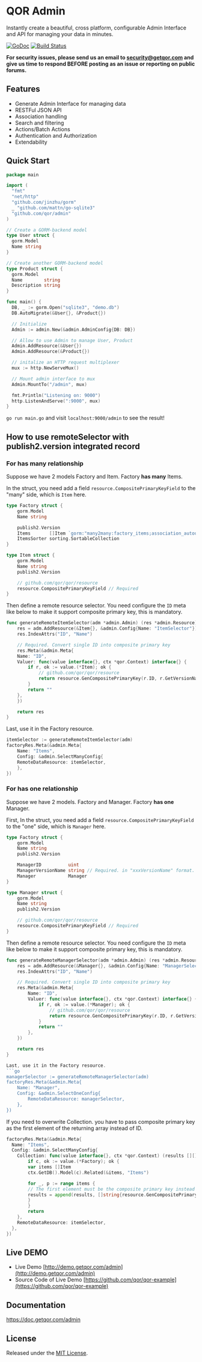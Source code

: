 # QOR Admin

Instantly create a beautiful, cross platform, configurable Admin Interface and API for managing your data in minutes.

[![GoDoc](https://godoc.org/github.com/qor/admin?status.svg)](https://godoc.org/github.com/qor/admin)
[![Build Status](https://travis-ci.com/qor/admin.svg?branch=master)](https://travis-ci.com/qor/admin)

**For security issues, please send us an email to security@getqor.com and give us time to respond BEFORE posting as an issue or reporting on public forums.**

## Features

- Generate Admin Interface for managing data
- RESTFul JSON API
- Association handling
- Search and filtering
- Actions/Batch Actions
- Authentication and Authorization
- Extendability

## Quick Start

```go
package main

import (
  "fmt"
  "net/http"
  "github.com/jinzhu/gorm"
  _ "github.com/mattn/go-sqlite3"
  "github.com/qor/admin"
)

// Create a GORM-backend model
type User struct {
  gorm.Model
  Name string
}

// Create another GORM-backend model
type Product struct {
  gorm.Model
  Name        string
  Description string
}

func main() {
  DB, _ := gorm.Open("sqlite3", "demo.db")
  DB.AutoMigrate(&User{}, &Product{})

  // Initialize
  Admin := admin.New(&admin.AdminConfig{DB: DB})

  // Allow to use Admin to manage User, Product
  Admin.AddResource(&User{})
  Admin.AddResource(&Product{})

  // initalize an HTTP request multiplexer
  mux := http.NewServeMux()

  // Mount admin interface to mux
  Admin.MountTo("/admin", mux)

  fmt.Println("Listening on: 9000")
  http.ListenAndServe(":9000", mux)
}
```

`go run main.go` and visit `localhost:9000/admin` to see the result!

## How to use remoteSelector with publish2.version integrated record

### **For has many relationship**
Suppose we have 2 models Factory and Item. Factory **has many** Items.

In the struct, you need add a field `resource.CompositePrimaryKeyField` to the "many" side, which is `Item` here.
```go
type Factory struct {
	gorm.Model
	Name string

	publish2.Version
	Items       []Item `gorm:"many2many:factory_items;association_autoupdate:false"`
	ItemsSorter sorting.SortableCollection
}

type Item struct {
	gorm.Model
	Name string
	publish2.Version

	// github.com/qor/qor/resource
	resource.CompositePrimaryKeyField // Required
}
```

Then define a remote resource selector. You need configure the `ID` meta like below to make it support composite primary key, this is mandatory.
```go
func generateRemoteItemSelector(adm *admin.Admin) (res *admin.Resource) {
	res = adm.AddResource(&Item{}, &admin.Config{Name: "ItemSelector"})
	res.IndexAttrs("ID", "Name")

	// Required. Convert single ID into composite primary key
	res.Meta(&admin.Meta{
	Name: "ID",
	Valuer: func(value interface{}, ctx *qor.Context) interface{} {
		if r, ok := value.(*Item); ok {
			// github.com/qor/qor/resource
			return resource.GenCompositePrimaryKey(r.ID, r.GetVersionName())
		}
		return ""
	},
	})

	return res
}
```

Last, use it in the Factory resource.
```go
itemSelector := generateRemoteItemSelector(adm)
factoryRes.Meta(&admin.Meta{
	Name: "Items",
	Config: &admin.SelectManyConfig{
	RemoteDataResource: itemSelector,
	},
})
```

### **For has one relationship**
Suppose we have 2 models. Factory and Manager. Factory **has one** Manager.

First, In the struct, you need add a field `resource.CompositePrimaryKeyField` to the "one" side, which is `Manager` here.
```go
type Factory struct {
	gorm.Model
	Name string
	publish2.Version

	ManagerID          uint
	ManagerVersionName string // Required. in "xxxVersionName" format.
	Manager            Manager
}

type Manager struct {
	gorm.Model
	Name string
	publish2.Version

	// github.com/qor/qor/resource
	resource.CompositePrimaryKeyField // Required
}
```

Then define a remote resource selector. You need configure the `ID` meta like below to make it support composite primary key, this is mandatory.
```go
func generateRemoteManagerSelector(adm *admin.Admin) (res *admin.Resource) {
	res = adm.AddResource(&Manager{}, &admin.Config{Name: "ManagerSelector"})
	res.IndexAttrs("ID", "Name")

	// Required. Convert single ID into composite primary key
	res.Meta(&admin.Meta{
		Name: "ID",
		Valuer: func(value interface{}, ctx *qor.Context) interface{} {
			if r, ok := value.(*Manager); ok {
				// github.com/qor/qor/resource
				return resource.GenCompositePrimaryKey(r.ID, r.GetVersionName())
			}
			return ""
		},
	})

	return res
}

Last, use it in the Factory resource.
```go
managerSelector := generateRemoteManagerSelector(adm)
factoryRes.Meta(&admin.Meta{
	Name: "Manager",
	Config: &admin.SelectOneConfig{
		RemoteDataResource: managerSelector,
	},
})
```

If you need to overwrite Collection. you have to pass composite primary key as the first element of the returning array instead of ID.
```go
factoryRes.Meta(&admin.Meta{
  Name: "Items",
  Config: &admin.SelectManyConfig{
	Collection: func(value interface{}, ctx *qor.Context) (results [][]string) {
		if c, ok := value.(*Factory); ok {
		var items []Item
		ctx.GetDB().Model(c).Related(&items, "Items")

		for _, p := range items {
		// The first element must be the composite primary key instead of ID
		results = append(results, []string{resource.GenCompositePrimaryKey(p.ID, p.GetVersionName()), p.Name})
		}
		}
		return
	},
	RemoteDataResource: itemSelector,
  },
})
```

## Live DEMO

* Live Demo [http://demo.getqor.com/admin](http://demo.getqor.com/admin)
* Source Code of Live Demo [https://github.com/qor/qor-example](https://github.com/qor/qor-example)

## Documentation

<https://doc.getqor.com/admin>

## License

Released under the [MIT License](http://opensource.org/licenses/MIT).
